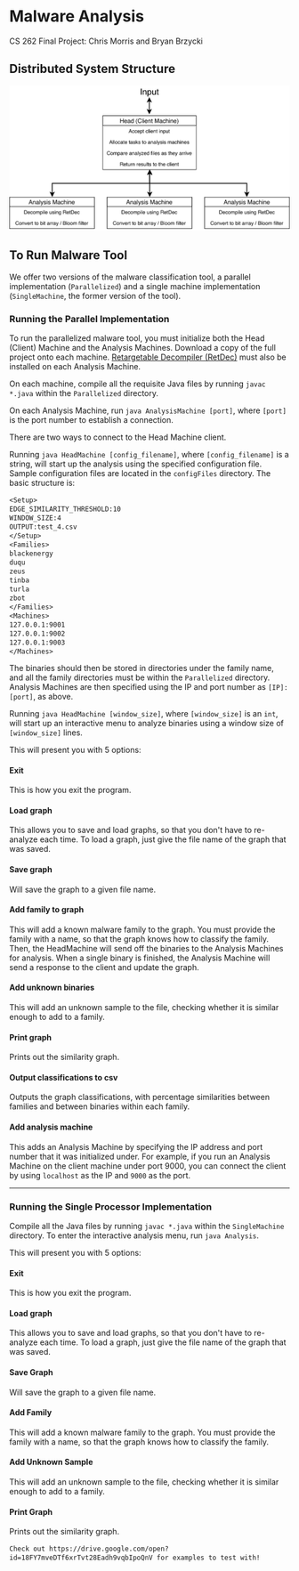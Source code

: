 # Malware Analysis

CS 262 Final Project: Chris Morris and Bryan Brzycki

## Distributed System Structure

![alt text](Malware-Analysis-Distributed-Block-Diagram.png "Distributed System Structure")

## To Run Malware Tool

We offer two versions of the malware classification tool, a parallel implementation (`Parallelized`) and a single machine implementation (`SingleMachine`, the former version of the tool).

### Running the Parallel Implementation

To run the parallelized malware tool, you must initialize both the Head (Client) Machine and the Analysis Machines. Download a copy of the full project onto each machine. [Retargetable Decompiler (RetDec)](https://retdec.com) must also be installed on each Analysis Machine.

On each machine, compile all the requisite Java files by running `javac *.java` within the `Parallelized` directory.

On each Analysis Machine, run `java AnalysisMachine [port]`, where `[port]` is the port number to establish a connection.

There are two ways to connect to the Head Machine client. 

Running `java HeadMachine [config_filename]`, where `[config_filename]` is a string, will start up the analysis using the specified configuration file. Sample configuration files are located in the `configFiles` directory. The basic structure is:
```
<Setup>
EDGE_SIMILARITY_THRESHOLD:10
WINDOW_SIZE:4
OUTPUT:test_4.csv
</Setup>
<Families>
blackenergy
duqu
zeus
tinba
turla
zbot
</Families>
<Machines>
127.0.0.1:9001
127.0.0.1:9002
127.0.0.1:9003
</Machines>
```
The binaries should then be stored in directories under the family name, and all the family directories must be within the `Parallelized` directory. Analysis Machines are then specified using the IP and port number as `[IP]:[port]`, as above.

Running `java HeadMachine [window_size]`, where `[window_size]` is an `int`, will start up an interactive menu to analyze binaries using a window size of `[window_size]` lines. 

This will present you with 5 options:

#### Exit

This is how you exit the program.

#### Load graph

This allows you to save and load graphs, so that you don't have to re-analyze each time. To load a graph, just give the file name of the graph that was saved.

#### Save graph

Will save the graph to a given file name.

#### Add family to graph

This will add a known malware family to the graph. You must provide the family with a name, so that the graph knows how to classify the family. Then, the HeadMachine will send off the binaries to the Analysis Machines for analysis. When a single binary is finished, the Analysis Machine will send a response to the client and update the graph.

#### Add unknown binaries

This will add an unknown sample to the file, checking whether it is similar enough to add to a family.

#### Print graph

Prints out the similarity graph.

#### Output classifications to csv

Outputs the graph classifications, with percentage similarities between families and between binaries within each family.

#### Add analysis machine

This adds an Analysis Machine by specifying the IP address and port number that it was initialized under. For example, if you run an Analysis Machine on the client machine under port 9000, you can connect the client by using `localhost` as the IP and `9000` as the port.

---

### Running the Single Processor Implementation

Compile all the Java files by running `javac *.java` within the `SingleMachine` directory. To enter the interactive analysis menu, run `java Analysis`.

This will present you with 5 options:

#### Exit

This is how you exit the program.

#### Load graph

This allows you to save and load graphs, so that you don't have to re-analyze each time. To load a graph, just give the file name of the graph that was saved.

#### Save Graph

Will save the graph to a given file name.

#### Add Family

This will add a known malware family to the graph. You must provide the family with a name, so that the graph knows how to classify the family.

#### Add Unknown Sample

This will add an unknown sample to the file, checking whether it is similar enough to add to a family.

#### Print Graph

Prints out the similarity graph.

	Check out https://drive.google.com/open?id=18FY7mveDTf6xrTvt28Eadh9vqbIpoQnV for examples to test with!
